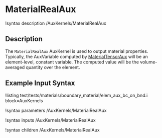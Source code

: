# MaterialRealAux
!syntax description /AuxKernels/MaterialRealAux

## Description
The `MaterialRealAux` AuxKernel is used to output material properties. Typically, the
AuxVariable computed by
[MaterialTensorAux](/AuxKernels/solid_mechanics/MaterialTensorAux.md) will be an
element-level, constant variable.
The computed value will be the volume-averaged quantity over the element.

## Example Input Syntax
!listing test/tests/materials/boundary_material/elem_aux_bc_on_bnd.i block=AuxKernels

!syntax parameters /AuxKernels/MaterialRealAux

!syntax inputs /AuxKernels/MaterialRealAux

!syntax children /AuxKernels/MaterialRealAux
